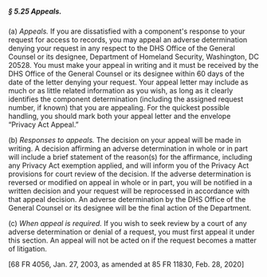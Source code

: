 ##### § 5.25 Appeals. #####

(a) *Appeals.* If you are dissatisfied with a component's response to your request for access to records, you may appeal an adverse determination denying your request in any respect to the DHS Office of the General Counsel or its designee, Department of Homeland Security, Washington, DC 20528. You must make your appeal in writing and it must be received by the DHS Office of the General Counsel or its designee within 60 days of the date of the letter denying your request. Your appeal letter may include as much or as little related information as you wish, as long as it clearly identifies the component determination (including the assigned request number, if known) that you are appealing. For the quickest possible handling, you should mark both your appeal letter and the envelope “Privacy Act Appeal.”

(b) *Responses to appeals.* The decision on your appeal will be made in writing. A decision affirming an adverse determination in whole or in part will include a brief statement of the reason(s) for the affirmance, including any Privacy Act exemption applied, and will inform you of the Privacy Act provisions for court review of the decision. If the adverse determination is reversed or modified on appeal in whole or in part, you will be notified in a written decision and your request will be reprocessed in accordance with that appeal decision. An adverse determination by the DHS Office of the General Counsel or its designee will be the final action of the Department.

(c) *When appeal is required.* If you wish to seek review by a court of any adverse determination or denial of a request, you must first appeal it under this section. An appeal will not be acted on if the request becomes a matter of litigation.

[68 FR 4056, Jan. 27, 2003, as amended at 85 FR 11830, Feb. 28, 2020]
